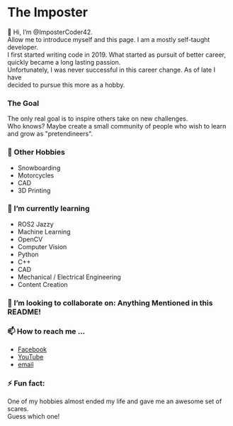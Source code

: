 # The Imposter

👋 Hi, I’m @ImposterCoder42.\
Allow me to introduce myself and this page.  I am a mostly self-taught developer.\
I first started writing code in 2019.  What started as pursuit of better career,\
quickly became a long lasting passion.\
Unfortunately, I was never successful in this career change.  As of late I have\
decided to pursue this more as a hobby.

### The Goal
The only real goal is to inspire others take on new challenges.\
Who knows? Maybe create a small community of people who wish to learn\
and grow as "pretendineers".

### 👀 Other Hobbies
- Snowboarding
- Motorcycles
- CAD
- 3D Printing
  
### 🌱 I’m currently learning
- ROS2 Jazzy
- Machine Learning
- OpenCV
- Computer Vision
- Python
- C++
- CAD
- Mechanical / Electrical Engineering
- Content Creation


### 💞️ I’m looking to collaborate on: Anything Mentioned in this README!

### 📫 How to reach me ...
- [Facebook](https://www.facebook.com/profile.php?id=61572063824853)
- [YouTube](https://www.youtube.com/@impostercoding)
- [email](garyd@legendgary.com)

### ⚡ Fun fact: 
One of my hobbies almost ended my life and gave me an awesome set of scares.\
Guess which one!

<!---
ImposterCoder42/ImposterCoder42 is a ✨ special ✨ repository because its `README.md` (this file) appears on your GitHub profile.
You can click the Preview link to take a look at your changes.
--->
